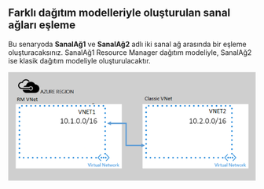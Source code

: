 ## <a name="a-namex-modelapeering-virtual-networks-created-through-different-deployment-models"></a><a name="x-model"></a>Farklı dağıtım modelleriyle oluşturulan sanal ağları eşleme
Bu senaryoda **SanalAğ1** ve **SanalAğ2** adlı iki sanal ağ arasında bir eşleme oluşturacaksınız. SanalAğ1 Resource Manager dağıtım modeliyle, SanalAğ2 ise klasik dağıtım modeliyle oluşturulacaktır.

> 
![ASM'den ARM'ye dağıtım senaryosu](./media/virtual-networks-create-vnetpeering-scenario-asmtoarm-include/figure01.PNG)



<!--HONumber=Feb17_HO1-->


